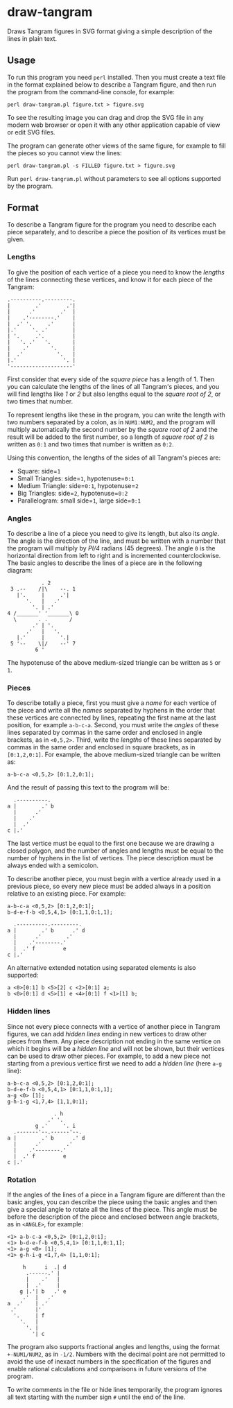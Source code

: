 draw-tangram
============

Draws Tangram figures in SVG format giving a simple description
of the lines in plain text.

Usage
-----

To run this program you need `perl` installed. Then you must create a text
file in the format explained below to describe a Tangram figure, and then run
the program from the command-line console, for example:

    perl draw-tangram.pl figure.txt > figure.svg

To see the resulting image you can drag and drop the SVG file in any modern web
browser or open it with any other application capable of view or edit SVG files.

The program can generate other views of the same figure, for example
to fill the pieces so you cannot view the lines:

    perl draw-tangram.pl -s FILLED figure.txt > figure.svg

Run `perl draw-tangram.pl` without parameters to see all options supported
by the program.

Format
------

To describe a Tangram figure for the program you need to describe each piece
separately, and to describe a piece the position of its vertices must be given.

### Lengths ###

To give the position of each vertice of a piece you need to know the *lengths*
of the lines connecting these vertices, and know it for each piece of the
Tangram:

    .----------.---------.
    |        .'        .'|
    |      .'        .'  |
    |    .'--------.'    |
    |  .' '.     .'      |
    |.'     '. .'        |
    | '.     .'.         |
    |   '. .'   '.       |
    |    .'       '.     |
    |  .'           '.   |
    |.'               '. |
    '--------------------'

First consider that every side of the *square piece* has a length of 1. Then
you can calculate the lengths of the lines of all Tangram's pieces, and you
will find lengths like *1* or *2* but also lengths equal to the
*square root of 2*, or two times that number.

To represent lengths like these in the program, you can write the length
with two numbers separated by a colon, as in `NUM1:NUM2`, and the program
will multiply automatically the second number by the *square root of 2* and
the result will be added to the first number, so a length of *square root of 2*
is written as `0:1` and two times that number is written as `0:2`.

Using this convention, the lengths of the sides of all Tangram's pieces are:

* Square: side=`1`
* Small Triangles: side=`1`, hypotenuse=`0:1`
* Medium Triangle: side=`0:1`, hypotenuse=`2`
* Big Triangles: side=`2`, hypotenuse=`0:2`
* Parallelogram: small side=`1`, large side=`0:1`

### Angles ###

To describe a line of a piece you need to give its length, but also its *angle*.
The angle is the direction of the line, and must be written with a number that
the program will multiply by *PI/4* radians (45 degrees). The angle `0` is the
horizontal direction from left to right and is incremented counterclockwise.
The basic angles to describe the lines of a piece are in the following diagram:

               . 2
     3 .--    /|\    --. 1
       |'.     |     .'|
          '.   |   .'
            '. | .'
    4 /_______' '_______\ 0
      \       . .       /
            .' | '.
          .'   |   '.
       |.'     |     '.|
     5 '--    \|/    --' 7
             6 '

The hypotenuse of the above medium-sized triangle can be written as `5` or `1`.

### Pieces ###

To describe totally a piece, first you must give a *name* for each vertice of
the piece and write all the *names* separated by hyphens in the order that these
vertices are connected by lines, repeating the first name at the last position,
for example `a-b-c-a`. Second, you must write the *angles* of these lines
separated by commas in the same order and enclosed in angle brackets,
as in `<0,5,2>`. Third, write the *lengths* of these lines separated by commas
in the same order and enclosed in square brackets, as in `[0:1,2,0:1]`.
For example, the above medium-sized triangle can be written as:

    a-b-c-a <0,5,2> [0:1,2,0:1];

And the result of passing this text to the program will be:

      .----------.
    a |        .' b
      |      .'
      |    .'
      |  .'
    c |.'

The last vertice must be equal to the first one because we are drawing a
closed polygon, and the number of angles and lengths must be equal to the
number of hyphens in the list of vertices. The piece description must be
always ended with a semicolon.

To describe another piece, you must begin with a vertice already used
in a previous piece, so every new piece must be added always in a position
relative to an existing piece. For example:

    a-b-c-a <0,5,2> [0:1,2,0:1];
    b-d-e-f-b <0,5,4,1> [0:1,1,0:1,1];

      .----------.---------.
    a |        .' b      .' d
      |      .'        .'
      |    .'--------.'
      |  .' f         e
    c |.'

An alternative extended notation using separated elements is also supported:

    a <0>[0:1] b <5>[2] c <2>[0:1] a;
    b <0>[0:1] d <5>[1] e <4>[0:1] f <1>[1] b;

### Hidden lines ###

Since not every piece connects with a vertice of another piece in Tangram
figures, we can add *hidden lines* ending in new vertices to draw other pieces
from them. Any piece description not ending in the same vertice on which it
begins will be a *hidden line* and will not be shown, but their vertices
can be used to draw other pieces. For example, to add a new piece not starting
from a previous vertice first we need to add a *hidden line* (here `a-g` line):

    a-b-c-a <0,5,2> [0:1,2,0:1];
    b-d-e-f-b <0,5,4,1> [0:1,1,0:1,1];
    a-g <0> [1];
    g-h-i-g <1,7,4> [1,1,0:1];

                   . h
                 .' '.
             g .'     '. i
      .-------'--.------'--.
    a |        .' b      .' d
      |      .'        .'
      |    .'--------.'
      |  .' f         e
    c |.'

### Rotation ###

If the angles of the lines of a piece in a Tangram figure are different than
the basic angles, you can describe the piece using the basic angles and then
give a special angle to rotate all the lines of the piece. This angle must be
before the description of the piece and enclosed between angle brackets,
as in `<ANGLE>`, for example:

    <1> a-b-c-a <0,5,2> [0:1,2,0:1];
    <1> b-d-e-f-b <0,5,4,1> [0:1,1,0:1,1];
    <1> a-g <0> [1];
    <1> g-h-i-g <1,7,4> [1,1,0:1];

         h      i  .| d
          .------.' |
          |    .'   |
          |  .'     | 
        g |.'| b   .' e
         .'  |   .'
    a  .'    | .'
     .'      |'
      '.     | f
        '.   |
          '. |
            '| c

The program also supports fractional angles and lengths, using the format
`+-NUM1/NUM2`, as in `-1/2`. Numbers with the decimal point are not permitted
to avoid the use of inexact numbers in the specification of the figures and
enable rational calculations and comparisons in future versions of the program.

To write comments in the file or hide lines temporarily, the program ignores
all text starting with the number sign `#` until the end of the line.

